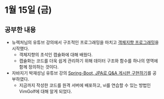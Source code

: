 # 1월 15일 (금)

## 공부한 내용
- 뉴렉처님의 유튜브 강의에서 구조적인 프로그래밍을 마치고 [객체지향 프로그래밍](https://www.youtube.com/watch?v=yGBmRdgc1Ic&list=PLq8wAnVUcTFV4ZjRbyGnw6T1tgmYDLM3P&index=54)을 시작했다.
  - 객체지향의 초석인 캡슐화에 대해 배웠다.
  - 캡슐화는 코드를 더욱 쉽게 관리하기 위해 데이터 구조와 함수를 하나의 영역에 함께 정의하는 것이다.
- 자바지기 박재성님 유튜브 강의 [Spring-Boot, JPA로 Q&A 게시판 구현하기](https://www.youtube.com/watch?v=N2xq56HT0Mk&list=PLqaSEyuwXkSppQAjwjXZgKkjWbFoUdNXC&index=21)를 공부하였다.
  - 지금까지 작성한 코드를 원격 서버에 배포하고, vi를 연습할 수 있는 방법인 VimGolf에 대해 알게 되었다.
